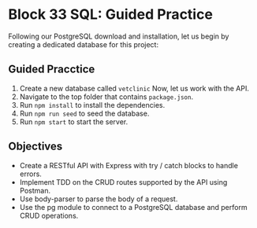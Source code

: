 # Block 33 SQL: Guided Practice

Following our PostgreSQL download and installation, let us begin by creating a dedicated database for this project:

## Guided Pracctice

1. Create a new database called `vetclinic`
Now, let us work with the API.
2. Navigate to the top folder that contains `package.json`.
3. Run `npm install` to install the dependencies.
4. Run `npm run seed` to seed the database.
5. Run `npm start` to start the server.

## Objectives

* Create a RESTful API with Express with try / catch blocks to handle errors. 
* Implement TDD on the CRUD routes supported by the API using Postman. 
* Use body-parser to parse the body of a request. 
* Use the pg module to connect to a PostgreSQL database and perform CRUD operations.